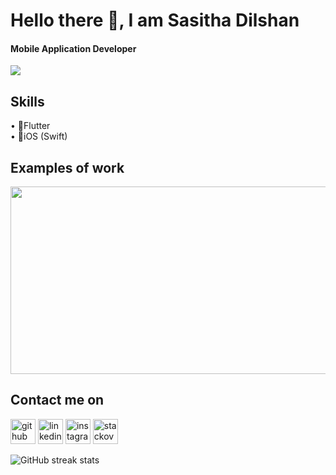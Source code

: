 



# Hello there 👋, I am Sasitha Dilshan
#### Mobile Application Developer
<img src ='https://user-images.githubusercontent.com/33307043/150482657-adf7a762-58be-454a-88bf-c694af7aa519.gif' />


## Skills
• 📱Flutter <br>
• 📱iOS (Swift)

## Examples of work
<img src='https://user-images.githubusercontent.com/33307043/150483150-73ff34a4-9432-415a-81a6-621ada6e0ef9.gif' height=300 width=550 />

## Contact me on

[<img src='https://cdn.jsdelivr.net/npm/simple-icons@3.0.1/icons/github.svg' alt='github' height='40'>](https://github.com/SasithaDil)  [<img src='https://cdn.jsdelivr.net/npm/simple-icons@3.0.1/icons/linkedin.svg' alt='linkedin' height='40'>](https://www.linkedin.com/in/Sasitha-Digamadulla/)  [<img src='https://cdn.jsdelivr.net/npm/simple-icons@3.0.1/icons/instagram.svg' alt='instagram' height='40'>](https://www.instagram.com/Sasitha_dil/)  [<img src='https://cdn.jsdelivr.net/npm/simple-icons@3.0.1/icons/stackoverflow.svg' alt='stackoverflow' height='40'>](https://stackoverflow.com/users/user:10083812)  

![GitHub streak stats](https://github-readme-streak-stats.herokuapp.com/?user=SasithaDil)  

